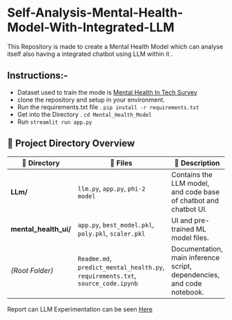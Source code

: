 # Self-Analysis-Mental-Health-Model-With-Integrated-LLM

This Repository is made to create a Mental Health Model which can analyse itself also having a integrated chatbot using LLM within it .

## Instructions:-

- Dataset used to train the mode is [Mental Health In Tech Survey](https://www.kaggle.com/datasets/osmi/mental-health-in-tech-survey)
- clone the repository and setup in your environment.
- Run the requirements.txt file . `pip install -r requirements.txt`
- Get into the Directory . `cd Mental_Health_Model`
- Run `streamlit run app.py`

## 📁 Project Directory Overview

| 📁 Directory | 📄 Files | 📝 Description |
|-------------|---------|---------------|
| **LLm/** | `llm.py`, `app.py`, `phi-2 model` | Contains the LLM model, and code base of chatbot and chatbot UI. |
| **mental_health_ui/** | `app.py`, `best_model.pkl`, `poly.pkl`, `scaler.pkl` | UI and pre-trained ML model files. |
| *(Root Folder)* | `Readme.md`, `predict_mental_health.py`, `requirements.txt`, `source_code.ipynb` | Documentation, main inference script, dependencies, and code notebook. |

Report can LLM Experimentation can be seen [Here](https://docs.google.com/document/d/1DXcLIiOPVwPwLUHLI4pOqboWF2w5g5ksls4l15v-1PQ/edit?usp=sharing)

